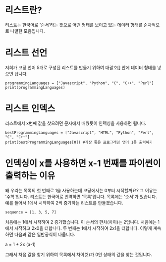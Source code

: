 # 리스트란?
리스트는 한국어로 '순서'라는 뜻으로 어떤 형태를 보이고 있는 데이터 형태를 순차적으로 나열한 모음입니다.

# 리스트 선언
저희가 코딩 언어 5개로 구성된 리스트를 만들기 위하여 대괄호[] 안에 데이터 형태를 넣으면 됩니다.

```
programmingLanguages = ["Javascript", "Python", "C", "C++", "Perl"]
print(programmingLanguages)
```

# 리스트 인덱스

리스트에서 x번째 값을 찾으려면 문자에서 배웠듯이 인덱싱을 사용하면 됩니다.

```
bestProgrammingLanguages = ["Javascript", "HTML", "Python", "Perl", "C", "C++"]
print(bestProgrammingLanguages[0]) #가장 좋은 프로그래밍 언어 1등 출력하기
```

# 인덱싱이 x를 사용하면 x-1 번째를 파이썬이 출력하는 이유
왜 우리는 목록의 첫 번째로 1을 사용하는데 코딩에서는 0부터 시작할까요? 그 이유는 '수학'입니다. 리스트는 한국어로 번역하면 '목록'입니다. 목록에는 '순서'가 있습니다.
예를 들어서 1에서 시작하여 2씩 증가하는 리스트를 만들겠습니다.

```
sequence = [1, 3, 5, 7]
```

처음에는 1에서 시작하여 2 증가했습니다. 이 순서의 편차(차이)는 2입니다. 처음에는 1에서 시작하고 2x0을 더합니다. 두 번째는 1에서 시작하여 2x1을 더합니다. 이렇게 계속하면 다음과 같은 일반공식이 나옵니다.

a = 1 + 2x (a-1)

그래서 처음 값을 찾기 위하여 목록에서 차이(2)가 0인 상태의 값을 찾는 것입니다.
